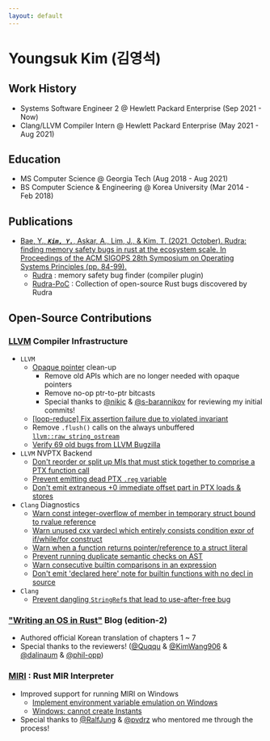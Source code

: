 ```yaml
---
layout: default
---
```


# Youngsuk Kim (김영석)

## Work History
* Systems Software Engineer 2 @ Hewlett Packard Enterprise (Sep 2021 - Now)
* Clang/LLVM Compiler Intern @ Hewlett Packard Enterprise (May 2021 - Aug 2021)

## Education
* MS Computer Science @ Georgia Tech (Aug 2018 - Aug 2021)
* BS Computer Science & Engineering @ Korea University (Mar 2014 - Feb 2018)

## Publications
* [Bae, Y., ***`Kim, Y.`***, Askar, A., Lim, J., & Kim, T. (2021, October). Rudra: finding memory safety bugs in rust at the ecosystem scale. In Proceedings of the ACM SIGOPS 28th Symposium on Operating Systems Principles (pp. 84-99).](https://dl.acm.org/doi/10.1145/3477132.3483570)
  * [Rudra](https://github.com/sslab-gatech/Rudra) : memory safety bug finder (compiler plugin)
  * [Rudra-PoC](https://github.com/sslab-gatech/Rudra-PoC) : Collection of open-source Rust bugs discovered by Rudra

## Open-Source Contributions

### [LLVM](https://github.com/llvm/llvm-project/commits?author=JOE1994) Compiler Infrastructure
* `LLVM`
  * [Opaque pointer](https://llvm.org/docs/OpaquePointers.html) clean-up
    * Remove old APIs which are no longer needed with opaque pointers
    * Remove no-op ptr-to-ptr bitcasts
    * Special thanks to [@nikic](https://github.com/nikic) & [@s-barannikov](https://github.com/s-barannikov) for reviewing my initial commits!
  * [[loop-reduce] Fix assertion failure due to violated invariant](https://github.com/llvm/llvm-project/pull/112576)
  * Remove `.flush()` calls on the always unbuffered [`llvm::raw_string_ostream`](https://llvm.org/doxygen/classllvm_1_1raw__string__ostream.html)
  * [Verify 69 old bugs from LLVM Bugzilla](https://github.com/llvm/llvm-project/issues?q=label%3Abugzilla+commenter%3AJOE1994)
* `LLVM` NVPTX Backend
  * [Don't reorder or split up MIs that must stick together to comprise a PTX function call](https://github.com/llvm/llvm-project/pull/116522)
  * [Prevent emitting dead PTX `.reg` variable](https://github.com/llvm/llvm-project/pull/89004)
  * [Don't emit extraneous +0 immediate offset part in PTX loads & stores](https://github.com/llvm/llvm-project/pull/113017)
* `Clang` Diagnostics
  * [Warn const integer-overflow of member in temporary struct bound to rvalue reference](https://github.com/llvm/llvm-project/pull/117225)
  * [Warn unused cxx vardecl which entirely consists condition expr of if/while/for construct](https://github.com/llvm/llvm-project/pull/87348)
  * [Warn when a function returns pointer/reference to a struct literal](https://github.com/llvm/llvm-project/pull/83741)
  * [Prevent running duplicate semantic checks on AST](https://github.com/llvm/llvm-project/pull/90625)
  * [Warn consecutive builtin comparisons in an expression](https://github.com/llvm/llvm-project/pull/92200)
  * [Don't emit 'declared here' note for builtin functions with no decl in source](https://github.com/llvm/llvm-project/pull/93394)
* `Clang`
  * [Prevent dangling `StringRef`s that lead to use-after-free bug](cce/master.20240716202438_7934e61602de0159b2d07f7ed26b1f552671f375-debug)

### ["Writing an OS in Rust"](https://github.com/phil-opp/blog_os/commits?author=JOE1994) Blog (edition-2)
* Authored official Korean translation of chapters 1 ~ 7
* Special thanks to the reviewers! ([@Quqqu](https://github.com/QuqqU) & [@KimWang906](https://github.com/KimWang906) & [@dalinaum](https://github.com/dalinaum) & [@phil-opp](https://github.com/phil-opp))

### [MIRI](https://github.com/rust-lang/miri/commits?author=JOE1994) : Rust MIR Interpreter
* Improved support for running MIRI on Windows
  * [Implement environment variable emulation on Windows](https://github.com/rust-lang/miri/issues/707)
  * [Windows: cannot create Instants](https://github.com/rust-lang/miri/issues/1291)
* Special thanks to [@RalfJung](https://github.com/RalfJung) & [@pvdrz](https://github.com/pvdrz) who mentored me through the process!
